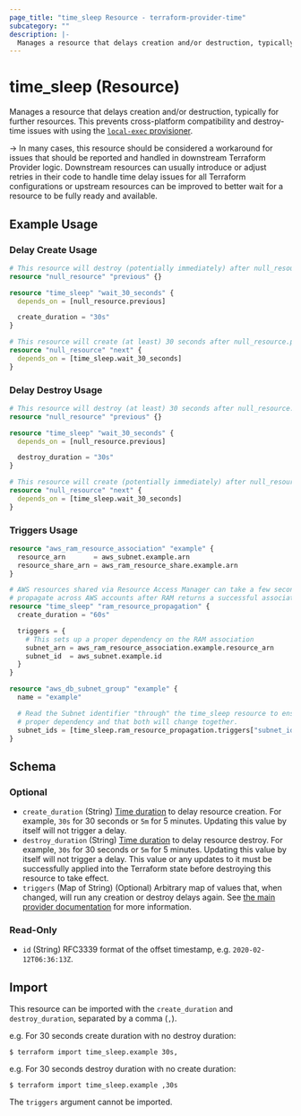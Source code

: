```yaml
---
page_title: "time_sleep Resource - terraform-provider-time"
subcategory: ""
description: |-
  Manages a resource that delays creation and/or destruction, typically for further resources. This prevents cross-platform compatibility and destroy-time issues with using the local-exec provisioner https://www.terraform.io/docs/provisioners/local-exec.html.
---
```


# time_sleep (Resource)

Manages a resource that delays creation and/or destruction, typically for further resources. This prevents cross-platform compatibility and destroy-time issues with using the [`local-exec` provisioner](https://www.terraform.io/docs/provisioners/local-exec.html).

-> In many cases, this resource should be considered a workaround for issues that should be reported and handled in downstream Terraform Provider logic. Downstream resources can usually introduce or adjust retries in their code to handle time delay issues for all Terraform configurations or upstream resources can be improved to better wait for a resource to be fully ready and available.

## Example Usage

### Delay Create Usage

```terraform
# This resource will destroy (potentially immediately) after null_resource.next
resource "null_resource" "previous" {}

resource "time_sleep" "wait_30_seconds" {
  depends_on = [null_resource.previous]

  create_duration = "30s"
}

# This resource will create (at least) 30 seconds after null_resource.previous
resource "null_resource" "next" {
  depends_on = [time_sleep.wait_30_seconds]
}
```

### Delay Destroy Usage

```terraform
# This resource will destroy (at least) 30 seconds after null_resource.next
resource "null_resource" "previous" {}

resource "time_sleep" "wait_30_seconds" {
  depends_on = [null_resource.previous]

  destroy_duration = "30s"
}

# This resource will create (potentially immediately) after null_resource.previous
resource "null_resource" "next" {
  depends_on = [time_sleep.wait_30_seconds]
}
```

### Triggers Usage

```terraform
resource "aws_ram_resource_association" "example" {
  resource_arn       = aws_subnet.example.arn
  resource_share_arn = aws_ram_resource_share.example.arn
}

# AWS resources shared via Resource Access Manager can take a few seconds to
# propagate across AWS accounts after RAM returns a successful association.
resource "time_sleep" "ram_resource_propagation" {
  create_duration = "60s"

  triggers = {
    # This sets up a proper dependency on the RAM association
    subnet_arn = aws_ram_resource_association.example.resource_arn
    subnet_id  = aws_subnet.example.id
  }
}

resource "aws_db_subnet_group" "example" {
  name = "example"

  # Read the Subnet identifier "through" the time_sleep resource to ensure a
  # proper dependency and that both will change together.
  subnet_ids = [time_sleep.ram_resource_propagation.triggers["subnet_id"]]
}
```

<!-- schema generated by tfplugindocs -->
## Schema

### Optional

- `create_duration` (String) [Time duration](https://golang.org/pkg/time/#ParseDuration) to delay resource creation. For example, `30s` for 30 seconds or `5m` for 5 minutes. Updating this value by itself will not trigger a delay.
- `destroy_duration` (String) [Time duration](https://golang.org/pkg/time/#ParseDuration) to delay resource destroy. For example, `30s` for 30 seconds or `5m` for 5 minutes. Updating this value by itself will not trigger a delay. This value or any updates to it must be successfully applied into the Terraform state before destroying this resource to take effect.
- `triggers` (Map of String) (Optional) Arbitrary map of values that, when changed, will run any creation or destroy delays again. See [the main provider documentation](../index.md) for more information.

### Read-Only

- `id` (String) RFC3339 format of the offset timestamp, e.g. `2020-02-12T06:36:13Z`.

## Import

This resource can be imported with the `create_duration` and `destroy_duration`, separated by a comma (`,`).

e.g. For 30 seconds create duration with no destroy duration:

```console
$ terraform import time_sleep.example 30s,
```

e.g. For 30 seconds destroy duration with no create duration:

```console
$ terraform import time_sleep.example ,30s
```

The `triggers` argument cannot be imported.